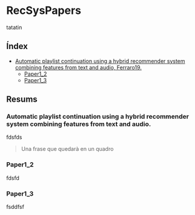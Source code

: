 # RecSysPapers

tatatin

## Índex

* [Automatic playlist continuation using a hybrid recommender system combining features from text and audio, Ferraro19.
](#automatic-playlist-continuation-using-a-hybrid-recommender-system-combining-features-from-text-and-audio,-Ferraro19)
  * [Paper1_2](#paper1_2)
  * [Paper1_3](#paper1_3)

## Resums

### Automatic playlist continuation using a hybrid recommender system combining features from text and audio.
fdsfds
> Una frase que quedarà en un quadro
### Paper1_2
fdsfd

### Paper1_3
fsddfsf
